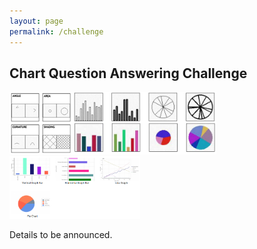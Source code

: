 ```yaml
---
layout: page
permalink: /challenge
---
```


<h2>Chart Question Answering Challenge</h2>

<img src='gfx/image9.png' style='height:100px'><img src='gfx/image18.png' style='height:100px'><img src='gfx/image14.png' style='height:100px'>

Details to be announced.


